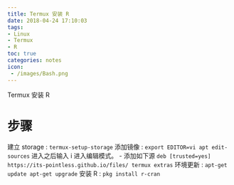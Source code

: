 ```yaml
---
title: Termux 安装 R
date: 2018-04-24 17:10:03
tags:
- Linux
- Termux
- R
toc: true
categories: notes
icon:
 - /images/Bash.png
---
```

Termux 安装 R
# 步骤
建立 storage
:	```
	termux-setup-storage
	```
添加镜像
:	```
export EDITOR=vi
apt edit-sources
	```
	进入之后输入 i 进入编辑模式。
	- 添加如下源
	```
	deb [trusted=yes] https://its-pointless.github.io/files/ termux extras
	```
环境更新
:	```
apt-get update
apt-get upgrade
	```
安装 R
:	```
pkg install r-cran
	```
